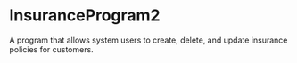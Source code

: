 # InsuranceProgram2
A program that allows system users to create, delete, and update insurance policies for customers.

